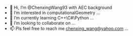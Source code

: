 - 👋 Hi, I’m @ChenxingWang93 with AEC background
- 👀 I’m interested in computationalGeometry ...
- 🌱 I’m currently learning C++\C#\Python ...
- 💞️ I’m looking to collaborate on ...
- 📫 Pls feel free to reach me chenxing_wang@yahoo.com ...

<!---
ChenxingWang93/ChenxingWang93 is a ✨ special ✨ repository because its `README.md` (this file) appears on your GitHub profile.
You can click the Preview link to take a look at your changes.
--->
